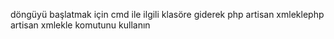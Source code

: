 döngüyü başlatmak için
cmd ile ilgili klasöre giderek
php artisan xmleklephp artisan xmlekle
komutunu kullanın
